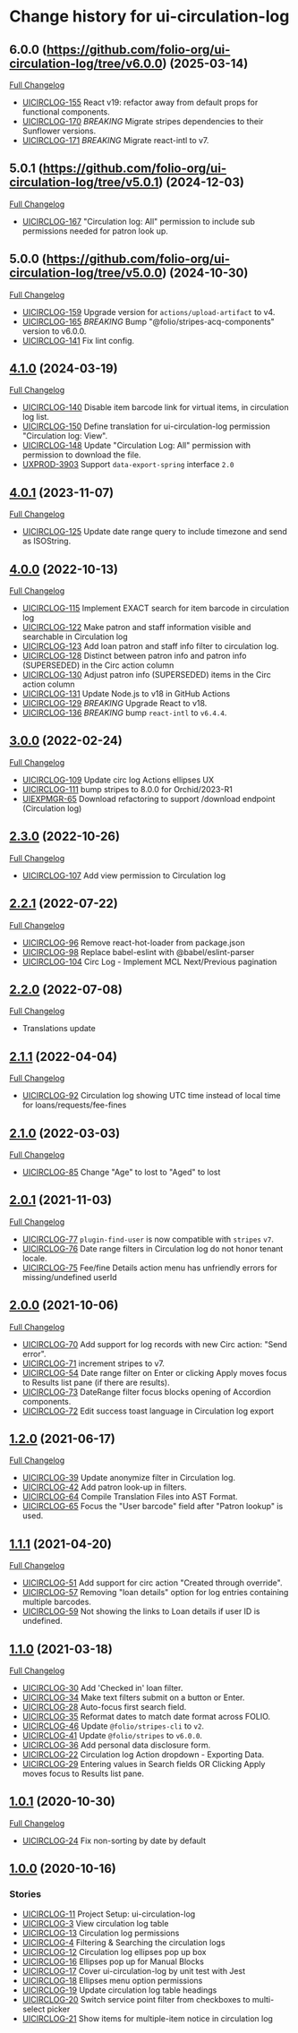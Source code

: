 # Change history for ui-circulation-log

## 6.0.0 (https://github.com/folio-org/ui-circulation-log/tree/v6.0.0) (2025-03-14)
[Full Changelog](https://github.com/folio-org/ui-circulation-log/compare/v5.0.1...v6.0.0)

* [UICIRCLOG-155](https://folio-org.atlassian.net/browse/UICIRCLOG-155) React v19: refactor away from default props for functional components.
* [UICIRCLOG-170](https://folio-org.atlassian.net/browse/UICIRCLOG-170) *BREAKING* Migrate stripes dependencies to their Sunflower versions.
* [UICIRCLOG-171](https://folio-org.atlassian.net/browse/UICIRCLOG-171) *BREAKING* Migrate react-intl to v7.

## 5.0.1 (https://github.com/folio-org/ui-circulation-log/tree/v5.0.1) (2024-12-03)
[Full Changelog](https://github.com/folio-org/ui-circulation-log/compare/v5.0.0...v5.0.1)

* [UICIRCLOG-167](https://folio-org.atlassian.net/browse/UICIRCLOG-167) "Circulation log: All" permission to include sub permissions needed for patron look up.

## 5.0.0 (https://github.com/folio-org/ui-circulation-log/tree/v5.0.0) (2024-10-30)
[Full Changelog](https://github.com/folio-org/ui-circulation-log/compare/v4.1.0...v5.0.0)

* [UICIRCLOG-159](https://folio-org.atlassian.net/browse/UICIRCLOG-159) Upgrade version for `actions/upload-artifact` to v4.
* [UICIRCLOG-165](https://folio-org.atlassian.net/browse/UICIRCLOG-165) *BREAKING* Bump "@folio/stripes-acq-components" version to v6.0.0.
* [UICIRCLOG-141](https://folio-org.atlassian.net/browse/UICIRCLOG-141) Fix lint config.

## [4.1.0](https://github.com/folio-org/ui-circulation-log/tree/v4.1.0) (2024-03-19)
[Full Changelog](https://github.com/folio-org/ui-circulation-log/compare/v4.0.1...v4.1.0)

* [UICIRCLOG-140](https://issues.folio.org/browse/UICIRCLOG-140) Disable item barcode link for virtual items, in circulation log list.
* [UICIRCLOG-150](https://issues.folio.org/browse/UICIRCLOG-150) Define translation for ui-circulation-log permission "Circulation log: View".
* [UICIRCLOG-148](https://issues.folio.org/browse/UICIRCLOG-148) Update "Circulation Log: All" permission with permission to download the file.
* [UXPROD-3903](https://folio-org.atlassian.net/browse/UXPROD-3903) Support `data-export-spring` interface `2.0`

## [4.0.1](https://github.com/folio-org/ui-circulation-log/tree/v4.0.1) (2023-11-07)
[Full Changelog](https://github.com/folio-org/ui-circulation-log/compare/v4.0.0...v4.0.1)

* [UICIRCLOG-125](https://issues.folio.org/browse/UICIRCLOG-125) Update date range query to include timezone and send as ISOString.


## [4.0.0](https://github.com/folio-org/ui-circulation-log/tree/v4.0.0) (2022-10-13)
[Full Changelog](https://github.com/folio-org/ui-circulation-log/compare/v3.0.0...v4.0.0)

* [UICIRCLOG-115](https://issues.folio.org/browse/UICIRCLOG-115) Implement EXACT search for item barcode in circulation log
* [UICIRCLOG-122](https://issues.folio.org/browse/UICIRCLOG-122) Make patron and staff information visible and searchable in Circulation log
* [UICIRCLOG-123](https://issues.folio.org/browse/UICIRCLOG-123) Add loan patron and staff info filter to circulation log.
* [UICIRCLOG-128](https://issues.folio.org/browse/UICIRCLOG-128) Distinct between patron info and patron info (SUPERSEDED) in the Circ action column
* [UICIRCLOG-130](https://issues.folio.org/browse/UICIRCLOG-130) Adjust patron info (SUPERSEDED) items in the Circ action column
* [UICIRCLOG-131](https://issues.folio.org/browse/UICIRCLOG-131) Update Node.js to v18 in GitHub Actions
* [UICIRCLOG-129](https://issues.folio.org/browse/UICIRCLOG-129) *BREAKING* Upgrade React to v18.
* [UICIRCLOG-136](https://issues.folio.org/browse/UICIRCLOG-136) *BREAKING* bump `react-intl` to `v6.4.4`.

## [3.0.0](https://github.com/folio-org/ui-circulation-log/tree/v3.0.0) (2022-02-24)
[Full Changelog](https://github.com/folio-org/ui-circulation-log/compare/v2.3.0...v3.0.0)

* [UICIRCLOG-109](https://issues.folio.org/browse/UICIRCLOG-109) Update circ log Actions ellipses UX
* [UICIRCLOG-111](https://issues.folio.org/browse/UICIRCLOG-111) bump stripes to 8.0.0 for Orchid/2023-R1
* [UIEXPMGR-65](https://issues.folio.org/browse/UIEXPMGR-65) Download refactoring to support /download endpoint (Circulation log)

## [2.3.0](https://github.com/folio-org/ui-circulation-log/tree/v2.3.0) (2022-10-26)
[Full Changelog](https://github.com/folio-org/ui-circulation-log/compare/v2.2.1...v2.3.0)

* [UICIRCLOG-107](https://issues.folio.org/browse/UICIRCLOG-107) Add view permission to Circulation log


## [2.2.1](https://github.com/folio-org/ui-circulation-log/tree/v2.2.1) (2022-07-22)
[Full Changelog](https://github.com/folio-org/ui-circulation-log/compare/v2.2.0...v2.2.1)

* [UICIRCLOG-96](https://issues.folio.org/browse/UICIRCLOG-96) Remove react-hot-loader from package.json
* [UICIRCLOG-98](https://issues.folio.org/browse/UICIRCLOG-98) Replace babel-eslint with @babel/eslint-parser
* [UICIRCLOG-104](https://issues.folio.org/browse/UICIRCLOG-104) Circ Log - Implement MCL Next/Previous pagination

## [2.2.0](https://github.com/folio-org/ui-circulation-log/tree/v2.2.0) (2022-07-08)
[Full Changelog](https://github.com/folio-org/ui-circulation-log/compare/v2.1.1...v2.2.0)

* Translations update

## [2.1.1](https://github.com/folio-org/ui-circulation-log/tree/v2.1.1) (2022-04-04)
[Full Changelog](https://github.com/folio-org/ui-circulation-log/compare/v2.1.0...v2.1.1)

* [UICIRCLOG-92](https://issues.folio.org/browse/UICIRCLOG-92) Circulation log showing UTC time instead of local time for loans/requests/fee-fines

## [2.1.0](https://github.com/folio-org/ui-circulation-log/tree/v2.1.0) (2022-03-03)
[Full Changelog](https://github.com/folio-org/ui-circulation-log/compare/v2.0.1...v2.1.0)

* [UICIRCLOG-85](https://issues.folio.org/browse/UICIRCLOG-85) Change "Age" to lost to "Aged" to lost

## [2.0.1](https://github.com/folio-org/ui-circulation-log/tree/v2.0.0) (2021-11-03)
[Full Changelog](https://github.com/folio-org/ui-circulation-log/compare/v2.0.0...v2.0.1)

* [UICIRCLOG-77](https://issues.folio.org/browse/UICIRCLOG-77) `plugin-find-user` is now compatible with `stripes` `v7`.
* [UICIRCLOG-76](https://issues.folio.org/browse/UICIRCLOG-76) Date range filters in Circulation log do not honor tenant locale.
* [UICIRCLOG-75](https://issues.folio.org/browse/UICIRCLOG-75) Fee/fine Details action menu has unfriendly errors for missing/undefined userId

## [2.0.0](https://github.com/folio-org/ui-circulation-log/tree/v2.0.0) (2021-10-06)
[Full Changelog](https://github.com/folio-org/ui-circulation-log/compare/v1.2.0...v2.0.0)

* [UICIRCLOG-70](https://issues.folio.org/browse/UICIRCLOG-70) Add support for log records with new Circ action: "Send error".
* [UICIRCLOG-71](https://issues.folio.org/browse/UICIRCLOG-71) increment stripes to v7.
* [UICIRCLOG-54](https://issues.folio.org/browse/UICIRCLOG-54) Date range filter on Enter or clicking Apply moves focus to Results list pane (if there are results).
* [UICIRCLOG-73](https://issues.folio.org/browse/UICIRCLOG-73) DateRange filter focus blocks opening of Accordion components.
* [UICIRCLOG-72](https://issues.folio.org/browse/UICIRCLOG-72) Edit success toast language in Circulation log export

## [1.2.0](https://github.com/folio-org/ui-circulation-log/tree/v1.2.0) (2021-06-17)
[Full Changelog](https://github.com/folio-org/ui-circulation-log/compare/v1.1.1...v1.2.0)

* [UICIRCLOG-39](https://issues.folio.org/browse/UICIRCLOG-39) Update anonymize filter in Circulation log.
* [UICIRCLOG-42](https://issues.folio.org/browse/UICIRCLOG-42) Add patron look-up in filters.
* [UICIRCLOG-64](https://issues.folio.org/browse/UICIRCLOG-64) Compile Translation Files into AST Format.
* [UICIRCLOG-65](https://issues.folio.org/browse/UICIRCLOG-65) Focus the "User barcode" field after "Patron lookup" is used.

## [1.1.1](https://github.com/folio-org/ui-circulation-log/tree/v1.1.1) (2021-04-20)
[Full Changelog](https://github.com/folio-org/ui-circulation-log/compare/v1.1.0...v1.1.1)

* [UICIRCLOG-51](https://issues.folio.org/browse/UICIRCLOG-51) Add support for circ action "Created through override".
* [UICIRCLOG-57](https://issues.folio.org/browse/UICIRCLOG-57) Removing "loan details" option for log entries containing multiple barcodes.
* [UICIRCLOG-59](https://issues.folio.org/browse/UICIRCLOG-59) Not showing the links to Loan details if user ID is undefined.

## [1.1.0](https://github.com/folio-org/ui-circulation-log/tree/v1.1.0) (2021-03-18)
[Full Changelog](https://github.com/folio-org/ui-circulation-log/compare/v1.0.1...v1.1.0)

* [UICIRCLOG-30](https://issues.folio.org/browse/UICIRCLOG-30) Add 'Checked in' loan filter.
* [UICIRCLOG-34](https://issues.folio.org/browse/UICIRCLOG-34) Make text filters submit on a button or Enter.
* [UICIRCLOG-28](https://issues.folio.org/browse/UICIRCLOG-28) Auto-focus first search field.
* [UICIRCLOG-35](https://issues.folio.org/browse/UICIRCLOG-35) Reformat dates to match date format across FOLIO.
* [UICIRCLOG-46](https://issues.folio.org/browse/UICIRCLOG-46) Update `@folio/stripes-cli` to `v2`.
* [UICIRCLOG-41](https://issues.folio.org/browse/UICIRCLOG-41) Update `@folio/stripes` to `v6.0.0`.
* [UICIRCLOG-36](https://issues.folio.org/browse/UICIRCLOG-36) Add personal data disclosure form.
* [UICIRCLOG-22](https://issues.folio.org/browse/UICIRCLOG-22) Circulation log Action dropdown - Exporting Data.
* [UICIRCLOG-29](https://issues.folio.org/browse/UICIRCLOG-29) Entering values in Search fields OR Clicking Apply moves focus to Results list pane.

## [1.0.1](https://github.com/folio-org/ui-circulation-log/tree/v1.0.1) (2020-10-30)
[Full Changelog](https://github.com/folio-org/ui-circulation-log/compare/v1.0.0...v1.0.1)

* [UICIRCLOG-24](https://issues.folio.org/browse/UICIRCLOG-24) Fix non-sorting by date by default

## [1.0.0](https://github.com/folio-org/ui-circulation-log/tree/v1.0.0) (2020-10-16)

### Stories
* [UICIRCLOG-11](https://issues.folio.org/browse/UICIRCLOG-11) Project Setup: ui-circulation-log
* [UICIRCLOG-3](https://issues.folio.org/browse/UICIRCLOG-3) View circulation log table
* [UICIRCLOG-13](https://issues.folio.org/browse/UICIRCLOG-13) Circulation log permissions
* [UICIRCLOG-4](https://issues.folio.org/browse/UICIRCLOG-4) Filtering & Searching the circulation logs
* [UICIRCLOG-12](https://issues.folio.org/browse/UICIRCLOG-12) Circulation log ellipses pop up box
* [UICIRCLOG-16](https://issues.folio.org/browse/UICIRCLOG-16) Ellipses pop up for Manual Blocks
* [UICIRCLOG-17](https://issues.folio.org/browse/UICIRCLOG-17) Cover ui-circulation-log by unit test with Jest
* [UICIRCLOG-18](https://issues.folio.org/browse/UICIRCLOG-18) Ellipses menu option permissions
* [UICIRCLOG-19](https://issues.folio.org/browse/UICIRCLOG-19) Update circulation log table headings
* [UICIRCLOG-20](https://issues.folio.org/browse/UICIRCLOG-20) Switch service point filter from checkboxes to multi-select picker
* [UICIRCLOG-21](https://issues.folio.org/browse/UICIRCLOG-21) Show items for multiple-item notice in circulation log
